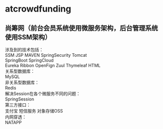 # atcrowdfunding
尚筹网（前台会员系统使用微服务架构，后台管理系统使用SSM架构）
--
涉及到的技术包括：<br/>
SSM JSP MAVEN SpringSecurity Tomcat<br/>
SpringBoot SpringCloud<br/>
Eureka Ribbon OpenFign Zuul Thymeleaf HTML<br/>
关系型数据库：<br/>
MySQL<br/>
非关系型数据库：<br/>
Redis<br/>
解决Session在各个微服务不同的问题：<br/>
SpringSession<br/>
第三方接口：<br/>
支付宝 短信服务 对象存储OSS<br/>
内网穿透：<br/>
NATAPP<br/>
